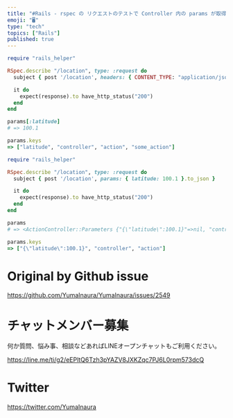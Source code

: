 ```yaml
---
title: "#Rails - rspec の リクエストのテストで Controller 内の params が取得できない -> CONTENT_TY"
emoji: "🖥"
type: "tech"
topics: ["Rails"]
published: true
---
```


```rb
require "rails_helper"

RSpec.describe "/location", type: :request do
  subject { post '/location', headers: { CONTENT_TYPE: "application/json" }, params: { latitude: 100.1 }.to_json }

  it do
    expect(response).to have_http_status("200")
  end
end
````

```rb
params[:latitude]
# => 100.1

params.keys
=> ["latitude", "controller", "action", "some_action"]
```


```rb
require "rails_helper"

RSpec.describe "/location", type: :request do
  subject { post '/location', params: { latitude: 100.1 }.to_json }

  it do
    expect(response).to have_http_status("200")
  end
end
````


```rb
params
# => <ActionController::Parameters {"{\"latitude\":100.1}"=>nil, "controller"=>"some_controllers", "action"=>"some"} permitted: false>

params.keys
=> ["{\"latitude\":100.1}", "controller", "action"]
```


# Original by Github issue

https://github.com/YumaInaura/YumaInaura/issues/2549








<!-- Update From Qiita API -->

# チャットメンバー募集


何か質問、悩み事、相談などあればLINEオープンチャットもご利用ください。

https://line.me/ti/g2/eEPltQ6Tzh3pYAZV8JXKZqc7PJ6L0rpm573dcQ





# Twitter


https://twitter.com/YumaInaura


<!-- Update From Qiita API -->



